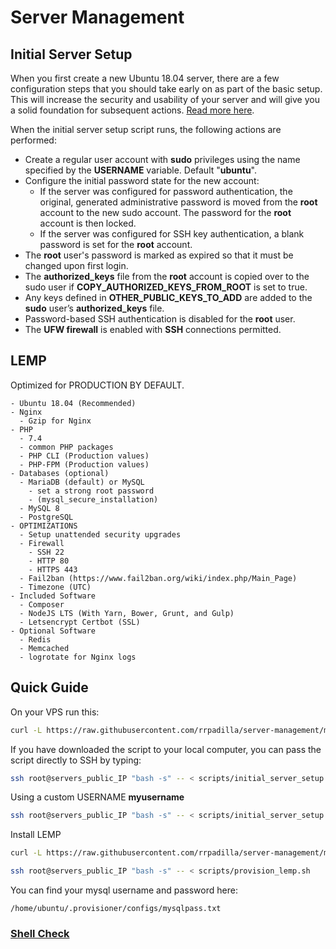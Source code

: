 # Server Management

## Initial Server Setup

When you first create a new Ubuntu 18.04 server, there are a few configuration steps that you should take early on as part of the basic setup. This will increase the security and usability of your server and will give you a solid foundation for subsequent actions. [Read more here](https://www.digitalocean.com/community/tutorials/automating-initial-server-setup-with-ubuntu-18-04).

When the initial server setup script runs, the following actions are performed:

- Create a regular user account with **sudo** privileges using the name specified by the **USERNAME** variable. Default "**ubuntu**".
- Configure the initial password state for the new account:
    - If the server was configured for password authentication, the original, generated administrative password is moved from the **root** account to the new sudo account. The password for the **root** account is then locked.
    - If the server was configured for SSH key authentication, a blank password is set for the **root** account.  
- The **root** user's password is marked as expired so that it must be changed upon first login.
- The **authorized_keys** file from the **root** account is copied over to the sudo user if **COPY_AUTHORIZED_KEYS_FROM_ROOT** is set to true.
- Any keys defined in **OTHER_PUBLIC_KEYS_TO_ADD** are added to the **sudo** user’s **authorized_keys** file.
- Password-based SSH authentication is disabled for the **root** user.
- The **UFW firewall** is enabled with **SSH** connections permitted.

## LEMP

Optimized for PRODUCTION BY DEFAULT.

    - Ubuntu 18.04 (Recommended)
    - Nginx
      - Gzip for Nginx
    - PHP
      - 7.4
      - common PHP packages
      - PHP CLI (Production values)
      - PHP-FPM (Production values)
    - Databases (optional)
      - MariaDB (default) or MySQL
        - set a strong root password
        - (mysql_secure_installation)
      - MySQL 8
      - PostgreSQL
    - OPTIMIZATIONS
      - Setup unattended security upgrades
      - Firewall
        - SSH 22
        - HTTP 80
        - HTTPS 443
      - Fail2ban (https://www.fail2ban.org/wiki/index.php/Main_Page)
      - Timezone (UTC)
    - Included Software
      - Composer
      - NodeJS LTS (With Yarn, Bower, Grunt, and Gulp)
      - Letsencrypt Certbot (SSL)
    - Optional Software
      - Redis
      - Memcached
      - logrotate for Nginx logs

## Quick Guide

On your VPS run this:

```bash
curl -L https://raw.githubusercontent.com/rrpadilla/server-management/master/scripts/initial_server_setup.sh -o /tmp/initial_setup.sh && chmod +x /tmp/initial_setup.sh && bash /tmp/initial_setup.sh && rm /tmp/initial_setup.sh
```

If you have downloaded the script to your local computer, you can pass the script directly to SSH by typing:

```bash
ssh root@servers_public_IP "bash -s" -- < scripts/initial_server_setup.sh
```

Using a custom USERNAME **myusername**

```bash
ssh root@servers_public_IP "bash -s" -- < scripts/initial_server_setup.sh myusername
```

Install LEMP 

```bash
curl -L https://raw.githubusercontent.com/rrpadilla/server-management/master/scripts/provision_lemp.sh -o /tmp/provision_lemp.sh && chmod +x /tmp/provision_lemp.sh && bash /tmp/provision_lemp.sh && rm /tmp/provision_lemp.sh
```

```bash
ssh root@servers_public_IP "bash -s" -- < scripts/provision_lemp.sh
```

You can find your mysql username and password here:

```config
/home/ubuntu/.provisioner/configs/mysqlpass.txt
```

### [Shell Check](https://www.shellcheck.net/)


